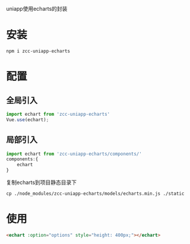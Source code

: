 uniapp使用echarts的封装
# 安装
```shell
npm i zcc-uniapp-echarts
```
# 配置
## 全局引入
```javascript
import echart from 'zcc-uniapp-echarts'
Vue.use(echart);
```
## 局部引入
```javascript
import echart from 'zcc-uniapp-echarts/components/'
components:{
    echart
}
```
复制echarts到项目静态目录下
```shell
cp ./node_modules/zcc-uniapp-echarts/models/echarts.min.js ./static
```
# 使用
```html
<echart :option="options" style="height: 400px;"></echart>
```